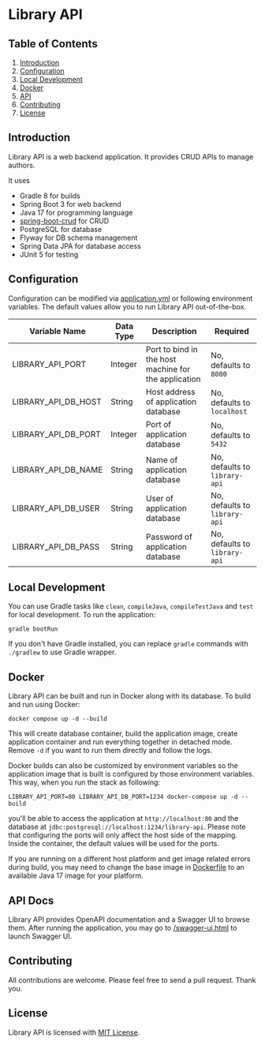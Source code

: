 # Library API

## Table of Contents

1. [Introduction](#introduction)
2. [Configuration](#configuration)
3. [Local Development](#local-development)
4. [Docker](#docker)
5. [API](#api-docs)
6. [Contributing](#contributing)
7. [License](#license)

## Introduction

Library API is a web backend application. It provides CRUD APIs to manage authors.

It uses

* Gradle 8 for builds
* Spring Boot 3 for web backend
* Java 17 for programming language
* [spring-boot-crud](https://github.com/makiftutuncu/spring-boot-crud) for CRUD
* PostgreSQL for database
* Flyway for DB schema management
* Spring Data JPA for database access
* JUnit 5 for testing

## Configuration

Configuration can be modified via [application.yml](src/main/resources/application.yml) or following environment variables. The default values allow you to run Library API out-of-the-box.

| Variable Name       | Data Type | Description                                          | Required                      |
|---------------------|-----------|------------------------------------------------------|-------------------------------|
| LIBRARY_API_PORT    | Integer   | Port to bind in the host machine for the application | No, defaults to `8080`        |
| LIBRARY_API_DB_HOST | String    | Host address of application database                 | No, defaults to `localhost`   |
| LIBRARY_API_DB_PORT | Integer   | Port of application database                         | No, defaults to `5432`        |
| LIBRARY_API_DB_NAME | String    | Name of application database                         | No, defaults to `library-api` |
| LIBRARY_API_DB_USER | String    | User of application database                         | No, defaults to `library-api` |
| LIBRARY_API_DB_PASS | String    | Password of application database                     | No, defaults to `library-api` |

## Local Development

You can use Gradle tasks like `clean`, `compileJava`, `compileTestJava` and `test` for local development. To run the application:
```shell
gradle bootRun
```

If you don't have Gradle installed, you can replace `gradle` commands with `./gradlew` to use Gradle wrapper.

## Docker

Library API can be built and run in Docker along with its database. To build and run using Docker:

```shell
docker compose up -d --build
```

This will create database container, build the application image, create application container and run everything together in detached mode. Remove `-d` if you want to run them directly and follow the logs.

Docker builds can also be customized by environment variables so the application image that is built is configured by those environment variables. This way, when you run the stack as following:

```shell
LIBRARY_API_PORT=80 LIBRARY_API_DB_PORT=1234 docker-compose up -d --build
```

you'll be able to access the application at `http://localhost:80` and the database at `jdbc:postgresql://localhost:1234/library-api`. Please note that configuring the ports will only affect the host side of the mapping. Inside the container, the default values will be used for the ports.

If you are running on a different host platform and get image related errors during build, you may need to change the base image in [Dockerfile](Dockerfile) to an available Java 17 image for your platform.

## API Docs

Library API provides OpenAPI documentation and a Swagger UI to browse them. After running the application, you may go to [/swagger-ui.html](http://localhost:8080/swagger-ui.html) to launch Swagger UI.

## Contributing

All contributions are welcome. Please feel free to send a pull request. Thank you.

## License

Library API is licensed with [MIT License](LICENSE).
